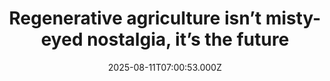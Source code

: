 ---
title: "Regenerative agriculture isn’t misty-eyed nostalgia, it’s the future"
date: 2025-08-11T07:00:53.000Z
category: Human Kindness
externalLink: "https://www.positive.news/society/regenerative-agriculture-isnt-misty-eyed-nostalgia-its-the-future/"
image: ""
excerpt: "Yeo Valley Organic is shifting the status quo through regenerative agriculture. Farmer Tim Mead on restoring nature one dock beetle at a time The post Regenerative agriculture isn’t misty-eyed nostalgia, it’s the future appeared first on Positive News.…"
---